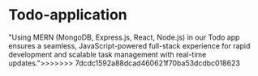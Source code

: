 
# Todo-application
"Using MERN (MongoDB, Express.js, React, Node.js) in our Todo app ensures a seamless, JavaScript-powered full-stack experience for rapid development and scalable task management with real-time updates.">>>>>>> 7dcdc1592a88dcad460621f70ba53dcdbc018623
